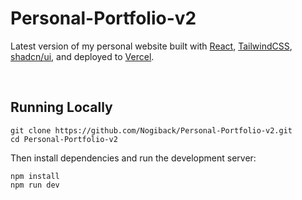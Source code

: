 # Personal-Portfolio-v2

Latest version of my personal website built with [React](https://react.dev/), [TailwindCSS](https://tailwindcss.com/), [shadcn/ui](https://ui.shadcn.com), and deployed to [Vercel](https://vercel.com/).

<br/>

## Running Locally

```sh-session
git clone https://github.com/Nogiback/Personal-Portfolio-v2.git
cd Personal-Portfolio-v2
```

Then install dependencies and run the development server:

```sh-session
npm install
npm run dev
```
